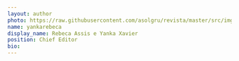 ```yaml
---
layout: author
photo: https://raw.githubusercontent.com/asolgru/revista/master/src/img/placeholder.png
name: yankarebeca
display_name: Rebeca Assis e Yanka Xavier
position: Chief Editor
bio: 
---
```

